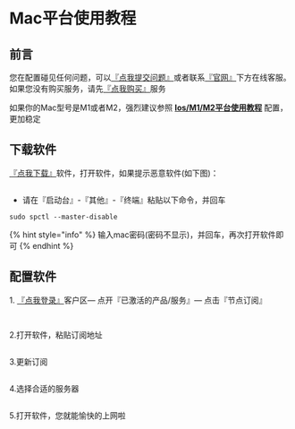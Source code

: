 # Mac平台使用教程

## **前言**

您在配置碰见任何问题，可以[『点我提交问题』](https://www.lengjiao.me/submitticket.php)或者联系[『官网』](https://www.lengjiao.me)下方在线客服。如果您没有购买服务，请先[『点我购买』](https://www.lengjiao.me/cart.php)服务



如果你的Mac型号是M1或者M2，强烈建议参照 [**Ios/M1/M2平台使用教程**](ios.md) 配置，更加稳定

## 下载软件

[『点我下载』](https://fastly.jsdelivr.net/gh/ljsupport/leng/LJ.dmg)软件，打开软件，如果提示恶意软件(如下图)：

<div align="left">

<figure><img src="https://i.imgtg.com/2022/07/20/rOwdB.png" alt=""><figcaption></figcaption></figure>

</div>

* 请在『启动台』-『其他』-『终端』粘贴以下命令，并回车

```
sudo spctl --master-disable
```

{% hint style="info" %}
输入mac密码(密码不显示)，并回车，再次打开软件即可
{% endhint %}

## 配置软件

&#x20;1\. [『点我登录』](https://www.lengjiao.me/clientarea.php)客户区— 点开『已激活的产品/服务』— 点击『节点订阅』

<div align="left">

<figure><img src="https://i.imgtg.com/2022/07/20/rOCvg.png" alt=""><figcaption></figcaption></figure>

</div>

<div align="left">

<figure><img src="https://i.imgtg.com/2022/07/20/rO3Tl.png" alt=""><figcaption></figcaption></figure>

</div>

2.打开软件，粘贴订阅地址

<div align="left">

<figure><img src="https://i.imgtg.com/2022/07/20/raaNK.png" alt=""><figcaption></figcaption></figure>

</div>

3.更新订阅

<div align="left">

<figure><img src="https://i.imgtg.com/2022/07/20/raOOs.png" alt=""><figcaption></figcaption></figure>

</div>

4.选择合适的服务器

<div align="left">

<figure><img src="https://i.imgtg.com/2022/07/20/raoEa.png" alt=""><figcaption></figcaption></figure>

</div>

5.打开软件，您就能愉快的上网啦

<div align="left">

<figure><img src="https://i.imgtg.com/2022/07/20/raquS.png" alt=""><figcaption></figcaption></figure>

</div>
